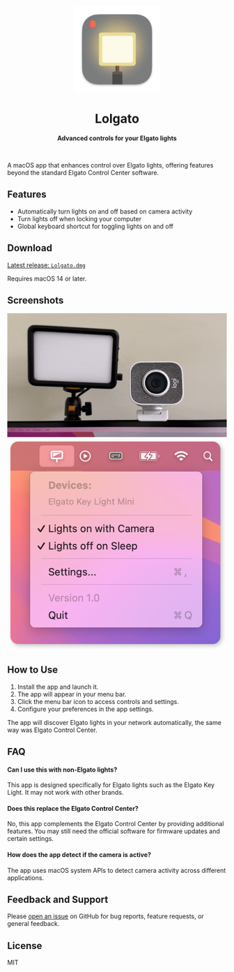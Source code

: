 <div align="center">
	<img src="Meta/AppIcon_readme.png" width="200" height="200">
	<h1>Lolgato</h1>
	<p>
		<b>Advanced controls for your Elgato lights</b>
	</p>
	<br>
</div>

A macOS app that enhances control over Elgato lights, offering features beyond the standard Elgato Control Center software.

## Features

- Automatically turn lights on and off based on camera activity
- Turn lights off when locking your computer
- Global keyboard shortcut for toggling lights on and off

## Download

[Latest release: `Lolgato.dmg`](https://github.com/raine/lolgato/releases/latest/download/Lolgato.dmg)

Requires macOS 14 or later.

## Screenshots

![Demo](Meta/demo.gif)
![Menu](Meta/Menu_readme.png)

## How to Use

1. Install the app and launch it.
2. The app will appear in your menu bar.
3. Click the menu bar icon to access controls and settings.
4. Configure your preferences in the app settings.

The app will discover Elgato lights in your network automatically, the same way was Elgato Control Center.

## FAQ

#### Can I use this with non-Elgato lights?

This app is designed specifically for Elgato lights such as the Elgato Key Light. It may not work with other brands.

#### Does this replace the Elgato Control Center?

No, this app complements the Elgato Control Center by providing additional features. You may still need the official software for firmware updates and certain settings.

#### How does the app detect if the camera is active?

The app uses macOS system APIs to detect camera activity across different applications.

## Feedback and Support

Please [open an issue](https://github.com/raine/Lolgato/issues/new) on GitHub for bug reports, feature requests, or general feedback.

## License

MIT
